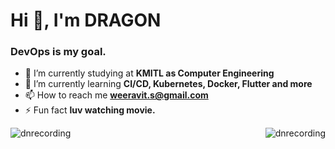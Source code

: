 <h1 align="left">Hi 👋, I'm DRAGON</h1>
<h3 align="left">DevOps is my goal.</h3>

- 🔭 I’m currently studying at **KMITL as Computer Engineering**
- 🌱 I’m currently learning **CI/CD, Kubernetes, Docker, Flutter and more**
- 📫 How to reach me **weeravit.s@gmail.com**  
- ⚡ Fun fact **luv watching movie.**

<p><img align="left" src="https://github-readme-stats.vercel.app/api/top-langs?username=dnrecording&show_icons=true&locale=en&layout=compact" alt="dnrecording"</p>
<p>&nbsp;<img align="right" src="https://github-readme-stats.vercel.app/api?username=dnrecording&show_icons=true&locale=en" alt="dnrecording" /></p>


